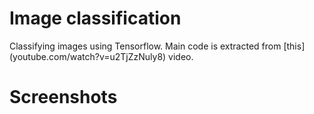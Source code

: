 # Image classification
Classifying images using Tensorflow.
Main code is extracted from [this] (youtube.com/watch?v=u2TjZzNuly8) video.

# Screenshots
